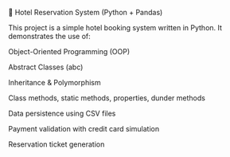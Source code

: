 🏨 Hotel Reservation System (Python + Pandas)

This project is a simple hotel booking system written in Python.
It demonstrates the use of:

Object-Oriented Programming (OOP)

Abstract Classes (abc)

Inheritance & Polymorphism

Class methods, static methods, properties, dunder methods

Data persistence using CSV files

Payment validation with credit card simulation

Reservation ticket generation
